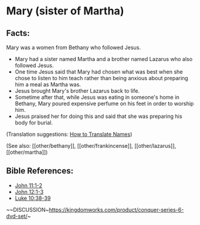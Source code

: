 # Mary (sister of Martha) #

## Facts: ##

Mary was a women from Bethany who followed Jesus.

 * Mary had a sister named Martha and a brother named Lazarus who also followed Jesus. 
 * One time Jesus said that Mary had chosen what was best when she chose to listen to him teach rather than being anxious about preparing him a meal as Martha was. 
 * Jesus brought Mary's brother Lazarus back to life.
 * Sometime after that, while Jesus was eating in someone's home in Bethany, Mary poured expensive perfume on his feet in order to worship him.
 * Jesus praised her for doing this and said that she was preparing his body for burial.

(Translation suggestions: [How to Translate Names](en/ta-vol1/translate/man/translate-names))

(See also: [[other/bethany]], [[other/frankincense]], [[other/lazarus]], [[other/martha]])

## Bible References: ##

* [John 11:1-2](en/tn/jhn/help/11/01)
* [John 12:1-3](en/tn/jhn/help/12/01)
* [Luke 10:38-39](en/tn/luk/help/10/38)

~~DISCUSSION~https://kingdomworks.com/product/conquer-series-6-dvd-set/~